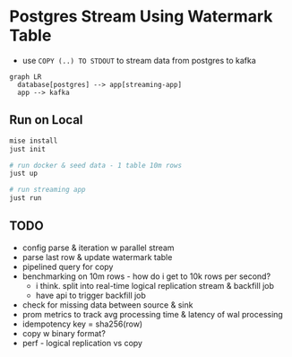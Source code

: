 # Postgres Stream Using Watermark Table

- use `COPY (..) TO STDOUT` to stream data from postgres to kafka

```mermaid
graph LR
  database[postgres] --> app[streaming-app]
  app --> kafka
```

## Run on Local
```sh
mise install
just init

# run docker & seed data - 1 table 10m rows 
just up

# run streaming app
just run
```

## TODO
- config parse & iteration w parallel stream
- parse last row & update watermark table
- pipelined query for copy
- benchmarking on 10m rows - how do i get to 10k rows per second?
  - i think. split into real-time logical replication stream & backfill job
  - have api to trigger backfill job
- check for missing data between source & sink
- prom metrics to track avg processing time & latency of wal processing
- idempotency key = sha256(row)
- copy w binary format?
- perf - logical replication vs copy

